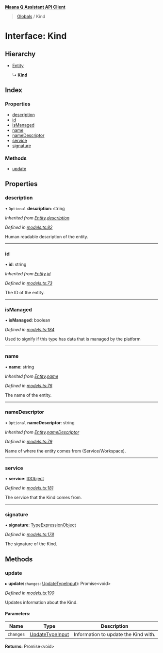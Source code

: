 **[Maana Q Assistant API Client](../README.md)**

> [Globals](../README.md) / Kind

# Interface: Kind

## Hierarchy

* [Entity](entity.md)

  ↳ **Kind**

## Index

### Properties

* [description](kind.md#description)
* [id](kind.md#id)
* [isManaged](kind.md#ismanaged)
* [name](kind.md#name)
* [nameDescriptor](kind.md#namedescriptor)
* [service](kind.md#service)
* [signature](kind.md#signature)

### Methods

* [update](kind.md#update)

## Properties

### description

• `Optional` **description**: string

*Inherited from [Entity](entity.md).[description](entity.md#description)*

*Defined in [models.ts:82](https://github.com/maana-io/q-assistant-client/blob/develop/src/models.ts#L82)*

Human readable description of the entity.

___

### id

•  **id**: string

*Inherited from [Entity](entity.md).[id](entity.md#id)*

*Defined in [models.ts:73](https://github.com/maana-io/q-assistant-client/blob/develop/src/models.ts#L73)*

The ID of the entity.

___

### isManaged

•  **isManaged**: boolean

*Defined in [models.ts:184](https://github.com/maana-io/q-assistant-client/blob/develop/src/models.ts#L184)*

Used to signify if this type has data that is managed by the platform

___

### name

•  **name**: string

*Inherited from [Entity](entity.md).[name](entity.md#name)*

*Defined in [models.ts:76](https://github.com/maana-io/q-assistant-client/blob/develop/src/models.ts#L76)*

The name of the entity.

___

### nameDescriptor

• `Optional` **nameDescriptor**: string

*Inherited from [Entity](entity.md).[nameDescriptor](entity.md#namedescriptor)*

*Defined in [models.ts:79](https://github.com/maana-io/q-assistant-client/blob/develop/src/models.ts#L79)*

Name of where the entity comes from (Service/Workspace).

___

### service

•  **service**: [IDObject](idobject.md)

*Defined in [models.ts:181](https://github.com/maana-io/q-assistant-client/blob/develop/src/models.ts#L181)*

The service that the Kind comes from.

___

### signature

•  **signature**: [TypeExpressionObject](../README.md#typeexpressionobject)

*Defined in [models.ts:178](https://github.com/maana-io/q-assistant-client/blob/develop/src/models.ts#L178)*

The signature of the Kind.

## Methods

### update

▸ **update**(`changes`: [UpdateTypeInput](updatetypeinput.md)): Promise\<void>

*Defined in [models.ts:190](https://github.com/maana-io/q-assistant-client/blob/develop/src/models.ts#L190)*

Updates information about the Kind.

#### Parameters:

Name | Type | Description |
------ | ------ | ------ |
`changes` | [UpdateTypeInput](updatetypeinput.md) | Information to update the Kind with.  |

**Returns:** Promise\<void>
